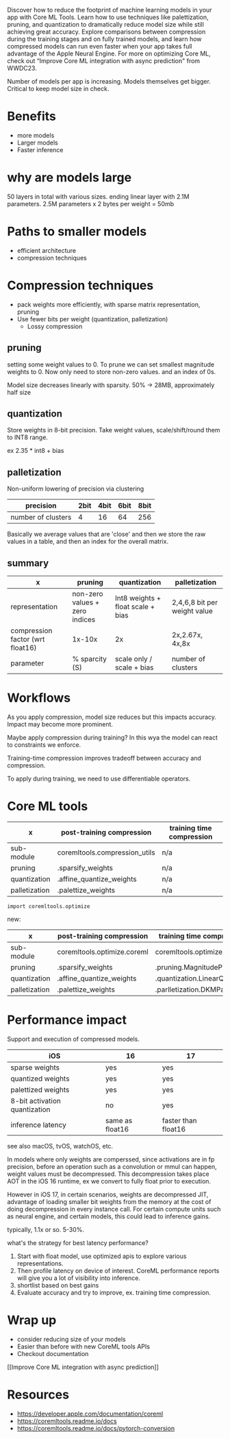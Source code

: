 Discover how to reduce the footprint of machine learning models in your app with Core ML Tools. Learn how to use techniques like palettization, pruning, and quantization to dramatically reduce model size while still achieving great accuracy. Explore comparisons between compression during the training stages and on fully trained models, and learn how compressed models can run even faster when your app takes full advantage of the Apple Neural Engine. For more on optimizing Core ML, check out “Improve Core ML integration with async prediction" from WWDC23.

Number of models per app is increasing.  Models themselves get bigger.  Critical to keep model size in check.

# Benefits

* more models
* Larger models
* Faster inference

# why are models large
50 layers in total with various sizes.
ending linear layer with 2.1M parameters.
2.5M parameters x 2 bytes per weight = 50mb

# Paths to smaller models
* efficient architecture
* compression techniques

# Compression techniques
* pack weights more efficiently, with sparse matrix representation, pruning
* Use fewer bits per weight (quantization, palletization)
	* Lossy compression

## pruning
setting some weight values to 0.  To prune we can set smallest magnitude weights to 0.  Now only need to store non-zero values.  and an index of 0s.

Model size decreases linearly with sparsity.  50% -> 28MB, approximately half size

## quantization

Store weights in 8-bit precision.  Take weight values, scale/shift/round them to INT8 range.

ex 2.35 * int8 + bias

## palletization
Non-uniform lowering of precision via clustering

| precision          | 2bit | 4bit | 6bit | 8bit |
| ------------------ | ---- | ---- | ---- | ---- |
| number of clusters | 4    | 16   | 64   | 256  |

Basically we average values that are 'close' and then we store the raw values in a table, and then an index for the overall matrix.

## summary

| x                                | pruning                        | quantization                      | palletization                |
| -------------------------------- | ------------------------------ | --------------------------------- | ---------------------------- |
| representation                   | non-zero values + zero indices | Int8 weights + float scale + bias | 2,4,6,8 bit per weight value |
| compression factor (wrt float16) | 1x-10x                         | 2x                                | 2x,2.67x, 4x,8x              |
| parameter                        | % sparcity (S)                 | scale only / scale + bias         | number of clusters           |

# Workflows

As you apply compression, model size reduces but this impacts accuracy.  Impact may become more prominent.

Maybe apply compression during training?  In this wya the model can react to constraints we enforce.

Training-time compression improves tradeoff between accuracy and compression.  

To apply during training, we need to use differentiable operators.

# Core ML tools

| x             | post-training compression     | training time compression |
| ------------- | ----------------------------- | ------------------------- |
| sub-module    | coremltools.compression_utils | n/a                       |
| pruning       | .sparsify_weights             | n/a                       |
| quantization  | .affine_quantize_weights      | n/a                       |
| palletization | .palettize_weights            | n/a                       |

`import coremltools.optimize` 

new:


| x             | post-training compression   | training time compression     |
| ------------- | --------------------------- | ----------------------------- |
| sub-module    | coremltools.optimize.coreml | coremltools.optimize.torch    |
| pruning       | .sparsify_weights           | .pruning.MagnitudePruner      |
| quantization  | .affine_quantize_weights    | .quantization.LinearQuantizer |
| palletization | .palettize_weights          | .parlletization.DKMPalettizer |


# Performance impact

Support and execution of compressed models.

| iOS                           | 16              | 17                  |
| ----------------------------- | --------------- | ------------------- |
| sparse weights                | yes             | yes                 |
| quantized weights             | yes             | yes                 |
| palettized weights            | yes             | yes                 |
| 8-bit activation quantization | no              | yes                 |
| inference latency             | same as float16 | faster than float16 |
see also macOS, tvOS, watchOS, etc.

In models where only weights are comperssed, since activations are in fp precision, before an operation such as a convolution or mmul can happen, weight values must be decompressed.  This decompression takes place AOT in the iOS 16 runtime, ex we convert to fully float prior to execution.

However in iOS 17, in certain scenarios, weights are decompressed JIT, advantage of loading smaller bit weights from the memory at the cost of doing decompression in every instance call.  For certain compute units such as neural engine, and certain models, this could lead to inference gains.

typically, 1.1x or so.  5-30%.  

what's the strategy for best latency performance?

1.  Start with float model, use optimized apis to explore various representations.
2. Then profile latency on device of interest.  CoreML performance reports will give you a lot of visibility into inference.
3. shortlist based on best gains
4. Evaluate accuracy and try to improve, ex. training time compression.

# Wrap up
* consider reducing size of your models
* Easier than before with new CoreML tools APIs
* Checkout documentation

[[Improve Core ML integration with async prediction]]

# Resources
* https://developer.apple.com/documentation/coreml
* https://coremltools.readme.io/docs
* https://coremltools.readme.io/docs/pytorch-conversion
